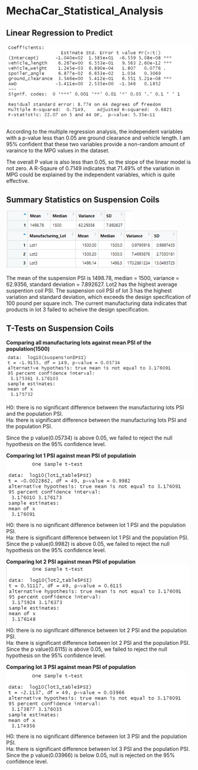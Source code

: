 # MechaCar_Statistical_Analysis

## Linear Regression to Predict

![alt text](https://github.com/tixie0124/MechaCar_Statistical_Analysis/blob/main/images/deliverable_1.PNG)

According to the multiple regression analysis, the independent variables with a p-value less than 0.05 are ground clearance and vehicle length. I am 95% confident that these two variables provide a non-random amount of varaince to the MPG values in the dataset. 

The overall P value is also less than 0.05, so the slope of the linear model is not zero. A R-Sqaure of 0.7149 indicates that 71.49% of the variation in MPG could be explained by the independent variables, which is quite effective. 

## Summary Statistics on Suspension Coils
![alt text](https://github.com/tixie0124/MechaCar_Statistical_Analysis/blob/main/images/total_sum.PNG)
![alt text](https://github.com/tixie0124/MechaCar_Statistical_Analysis/blob/main/images/lot_sum.PNG)

The mean of the suspension PSI is 1498.78, median = 1500, variance = 62.9356, standard deviation = 7.892627.
Lot2 has the highest average suspention coil PSI. The suspension coil PSI of lot 3 has the highest variation and standard deviation, which exceeds the design specification of 100 pound per square inch. The current manufacturing data indicates that products in lot 3 failed to acheive the design specification.

## T-Tests on Suspension Coils

**Comparing all manufacturing lots against mean PSI of the population(1500)**
![alt text](https://github.com/tixie0124/MechaCar_Statistical_Analysis/blob/main/images/t_test_total.PNG)<br />

H0: there is no significant difference between the manufacturing lots PSI and the population PSI.<br />
Ha: there is significant difference between the manufacturing lots PSI and the population PSI.<br />

Since the p value(0.05734) is above 0.05, we failed to reject the null hypothesis on the 95% confidence level.<br />

**Comparing lot 1 PSI against mean PSI of populatioin**
![alt text](https://github.com/tixie0124/MechaCar_Statistical_Analysis/blob/main/images/t_test_lot_1.PNG)<br />
H0: there is no significant difference between lot 1 PSI and the population PSI.<br />
Ha: there is significant difference between lot 1 PSI and the population PSI.<br />
Since the p value(0.9982) is above 0.05, we failed to reject the null hypothesis on the 95% confidence level.<br />

**Comparing lot 2 PSI against mean PSI of population**<br />
![alt text](https://github.com/tixie0124/MechaCar_Statistical_Analysis/blob/main/images/t_test_lot_2.PNG)<br />
H0: there is no significant difference between lot 2 PSI and the population PSI.<br />
Ha: there is significant difference between lot 2 PSI and the population PSI.<br />
Since the p value(0.6115) is above 0.05, we failed to reject the null hypothesis on the 95% confidence level.<br />

**Comparing lot 3 PSI against mean PSI of population**<br />
![alt text](https://github.com/tixie0124/MechaCar_Statistical_Analysis/blob/main/images/t_test_lot_3.PNG)<br />
H0: there is no significant difference between lot 3 PSI and the population PSI.<br />
Ha: there is significant difference between lot 3 PSI and the population PSI.<br />
Since the p value(0.03966) is below 0.05, null is rejected on the 95% confidence level.<br />
